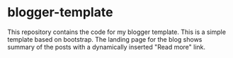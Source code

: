 # blogger-template
This repository contains the code for my blogger template. This is a simple template based on bootstrap. The landing page for the blog shows summary of the posts with a dynamically inserted "Read more" link. 
